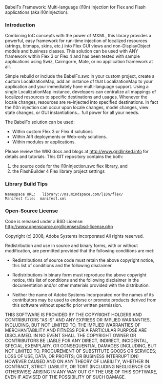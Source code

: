 BabelFx Framework: Multi-language (l10n) Injection for Flex and Flash applications (aka l10nInjection). 

### Introduction

Combining IoC concepts with the power of MXML, this library provides a powerful, easy framework for run-time 
injection of localized resources (strings, bitmaps, skins, etc.) into Flex GUI views and non-DisplayObject models 
and business classes. This solution can be used with ANY framework within Flex 3 or Flex 4 and has been tested 
with sample applications using Swiz, Cairngorm, Mate, or no application framework at all. 

Simple rebuild or include the BabelFx.swc in your custom project, create a custom LocalizationMap, add an 
instance of that LocalizationMap to your application and your immediately have multi-language support. Using a 
single LocalizationMap instance, developers can centralize all mappings of localized resources to specific 
destinations and usages. Whenever the locale changes, resources are re-injected into specified destinations. In fact 
the l10n injection can occur upon locale changes, model changes, view state changes, or GUI instantiations... 
full power for all your needs. 

The BabelFx solution can be used:

- Within custom Flex 3 or Flex 4 solutions 
- Within AIR deployments or Web-only solutions. 
- Within modules or applications.

Please review the WIKI docs and blogs at http://www.gridlinked.info for details and tutorials. This GIT repository 
contains the both: 

1. the source code for the l10nInjection.swc flex library, and 
2. the FlashBuilder 4 Flex library project settings  


### Library Build Tips

    Namespace URL:   library://ns.mindspace.com/l10n/flex/
    Manifest file:  manifest.xml

### Open-Source License

Code is released under a BSD License:
http://www.opensource.org/licenses/bsd-license.php

Copyright (c) 2008, Adobe Systems Incorporated
All rights reserved.

Redistribution and use in source and binary forms, with or without
modification, are permitted provided that the following conditions are
met:

* Redistributions of source code must retain the above copyright notice,
  this list of conditions and the following disclaimer.

* Redistributions in binary form must reproduce the above copyright
  notice, this list of conditions and the following disclaimer in the
  documentation and/or other materials provided with the distribution.

* Neither the name of Adobe Systems Incorporated nor the names of its
  contributors may be used to endorse or promote products derived from
  this software without specific prior written permission.

THIS SOFTWARE IS PROVIDED BY THE COPYRIGHT HOLDERS AND CONTRIBUTORS "AS
IS" AND ANY EXPRESS OR IMPLIED WARRANTIES, INCLUDING, BUT NOT LIMITED TO,
THE IMPLIED WARRANTIES OF MERCHANTABILITY AND FITNESS FOR A PARTICULAR
PURPOSE ARE DISCLAIMED. IN NO EVENT SHALL THE COPYRIGHT OWNER OR
CONTRIBUTORS BE LIABLE FOR ANY DIRECT, INDIRECT, INCIDENTAL, SPECIAL,
EXEMPLARY, OR CONSEQUENTIAL DAMAGES (INCLUDING, BUT NOT LIMITED TO,
PROCUREMENT OF SUBSTITUTE GOODS OR SERVICES; LOSS OF USE, DATA, OR
PROFITS; OR BUSINESS INTERRUPTION) HOWEVER CAUSED AND ON ANY THEORY OF
LIABILITY, WHETHER IN CONTRACT, STRICT LIABILITY, OR TORT (INCLUDING
NEGLIGENCE OR OTHERWISE) ARISING IN ANY WAY OUT OF THE USE OF THIS
SOFTWARE, EVEN IF ADVISED OF THE POSSIBILITY OF SUCH DAMAGE.